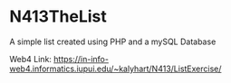 # N413TheList
A simple list created using PHP and a mySQL Database

Web4 Link: https://in-info-web4.informatics.iupui.edu/~kalyhart/N413/ListExercise/
